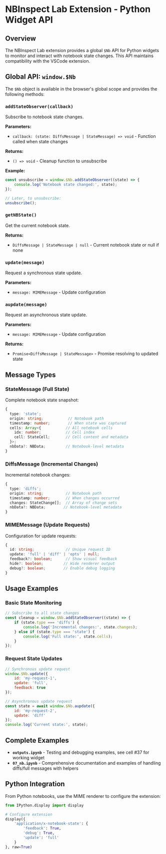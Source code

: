 # NBInspect Lab Extension - Python Widget API

## Overview

The NBInspect Lab extension provides a global `$Nb` API for Python widgets to monitor and interact with notebook state changes. This API maintains compatibility with the VSCode extension.

## Global API: `window.$Nb`

The `$Nb` object is available in the browser's global scope and provides the following methods:

### `addStateObserver(callback)`
Subscribe to notebook state changes.

**Parameters:**
- `callback: (state: DiffsMessage | StateMessage) => void` - Function called when state changes

**Returns:**
- `() => void` - Cleanup function to unsubscribe

**Example:**
```javascript
const unsubscribe = window.$Nb.addStateObserver((state) => {
    console.log('Notebook state changed:', state);
});

// Later, to unsubscribe:
unsubscribe();
```

### `getNBState()`
Get the current notebook state.

**Returns:**
- `DiffsMessage | StateMessage | null` - Current notebook state or null if none

### `update(message)`
Request a synchronous state update.

**Parameters:**
- `message: MIMEMessage` - Update configuration

### `aupdate(message)`
Request an asynchronous state update.

**Parameters:**
- `message: MIMEMessage` - Update configuration

**Returns:**
- `Promise<DiffsMessage | StateMessage>` - Promise resolving to updated state

## Message Types

### StateMessage (Full State)
Complete notebook state snapshot:
```typescript
{
  type: 'state';
  origin: string;           // Notebook path
  timestamp: number;        // When state was captured
  cells: Array<{           // All notebook cells
    idx: number;           // Cell index
    cell: StateCell;       // Cell content and metadata
  }>;
  nbData?: NBData;         // Notebook-level metadata
}
```

### DiffsMessage (Incremental Changes)
Incremental notebook changes:
```typescript
{
  type: 'diffs';
  origin: string;          // Notebook path
  timestamp: number;       // When changes occurred
  changes: StateChange[];  // Array of change sets
  nbData?: NBData;        // Notebook-level metadata
}
```

### MIMEMessage (Update Requests)
Configuration for update requests:
```typescript
{
  id: string;              // Unique request ID
  update: 'full' | 'diff' | 'opts' | null;
  feedback?: boolean;      // Show visual feedback
  hide?: boolean;         // Hide renderer output
  debug?: boolean;        // Enable debug logging
}
```

## Usage Examples

### Basic State Monitoring
```javascript
// Subscribe to all state changes
const cleanup = window.$Nb.addStateObserver((state) => {
    if (state.type === 'diffs') {
        console.log('Incremental changes:', state.changes);
    } else if (state.type === 'state') {
        console.log('Full state:', state.cells);
    }
});
```

### Request State Updates
```javascript
// Synchronous update request
window.$Nb.update({
    id: 'my-request-1',
    update: 'full',
    feedback: true
});

// Asynchronous update request
const state = await window.$Nb.aupdate({
    id: 'my-request-2', 
    update: 'diff'
});
console.log('Current state:', state);
```

## Complete Examples

- **`outputs.ipynb`** - Testing and debugging examples, see cell #37 for working widget
- **`07_nb.ipynb`** - Comprehensive documentation and examples of handling diffs/full messages with helpers

## Python Integration

From Python notebooks, use the MIME renderer to configure the extension:

```python
from IPython.display import display

# Configure extension
display({
    'application/x-notebook-state': {
        'feedback': True,
        'debug': True,
        'update': 'full'
    }
}, raw=True)
```
```
